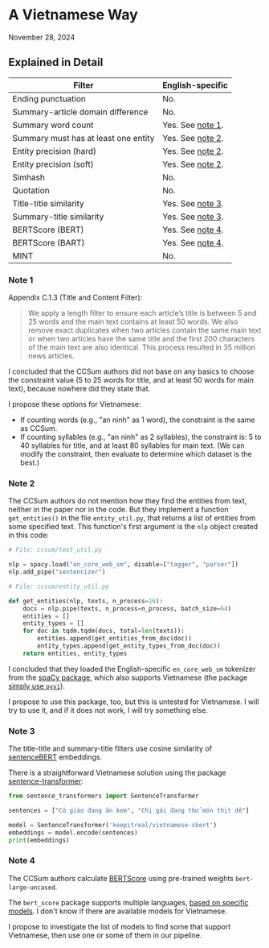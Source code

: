 <!-- markdownlint-disable MD033 -->

# A Vietnamese Way

November 28, 2024

## Explained in Detail

| Filter | English-specific |
| ------ | ---------------- |
| Ending punctuation | No. |
| Summary-article domain difference | No. |
| Summary word count | Yes. See [note 1](#note-1). |
| Summary must has at least one entity | Yes. See [note 2](#note-2). |
| Entity precision (hard) | Yes. See [note 2](#note-2). |
| Entity precision (soft) | Yes. See [note 2](#note-2). |
| Simhash | No. |
| Quotation | No. |
| Title-title similarity | Yes. See [note 3](#note-3). |
| Summary-title similarity | Yes. See [note 3](#note-3). |
| BERTScore (BERT) | Yes. See [note 4](#note-4). |
| BERTScore (BART) | Yes. See [note 4](#note-4). |
| MINT | No. |

### Note 1

Appendix C.1.3 (Title and Content Filter):

> We apply a length filter to ensure each article’s
> title is between 5 and 25 words and the main text
> contains at least 50 words. We also remove exact
> duplicates when two articles contain the same main
> text or when two articles have the same title and
> the first 200 characters of the main text are also
> identical. This process resulted in 35 million news
> articles.

I concluded that the CCSum authors did not base on any basics to choose the constraint value (5 to 25 words for title, and at least 50 words for main text), because nowhere did they state that.

I propose these options for Vietnamese:

- If counting words (e.g., "an ninh" as 1 word), the constraint is the same as CCSum.
- If counting syllables (e.g., "an ninh" as 2 syllables), the constraint is: 5 to 40 syllables for title, and at least 80 syllables for main text. (We can modify the constraint, then evaluate to determine which dataset is the best.)

### Note 2

The CCSum authors do not mention how they find the entities from text, neither in the paper nor in the code. But they implement a function `get_entities()` in the file `entity_util.py`, that returns a list of entities from some specified text. This function's first argument is the `nlp` object created in this code:

```python
# File: ccsum/text_util.py

nlp = spacy.load("en_core_web_sm", disable=["tagger", "parser"])
nlp.add_pipe("sentencizer")
```

```python
# File: ccsum/entity_util.py

def get_entities(nlp, texts, n_process=16):
    docs = nlp.pipe(texts, n_process=n_process, batch_size=64)
    entities = []
    entity_types = []
    for doc in tqdm.tqdm(docs, total=len(texts)):
        entities.append(get_entities_from_doc(doc))
        entity_types.append(get_entity_types_from_doc(doc))
    return entities, entity_types
```

I concluded that they loaded the English-specific `en_core_web_sm` tokenizer from the [spaCy package](https://spacy.io/usage/models), which also supports Vietnamese (the package [simply use `pyvi`](https://github.com/explosion/spaCy/blob/master/spacy/lang/vi/__init__.py)).

I propose to use this package, too, but this is untested for Vietnamese. I will try to use it, and if it does not work, I will try something else.

### Note 3

The title-title and summary-title filters use cosine similarity of [sentenceBERT](https://arxiv.org/abs/1908.10084) embeddings.

There is a straightforward Vietnamese solution using the package [sentence-transformer](https://huggingface.co/keepitreal/vietnamese-sbert):

```python
from sentence_transformers import SentenceTransformer

sentences = ["Cô giáo đang ăn kem", "Chị gái đang thử món thịt dê"]

model = SentenceTransformer('keepitreal/vietnamese-sbert')
embeddings = model.encode(sentences)
print(embeddings)
```

### Note 4

The CCSum authors calculate [BERTScore](https://github.com/Tiiiger/bert_score) using pre-trained weights `bert-large-uncased`. 

The `bert_score` package supports multiple languages, [based on specific models](https://github.com/Tiiiger/bert_score?tab=readme-ov-file#default-layers). I don't know if there are available models for Vietnamese.

I propose to investigate the list of models to find some that support Vietnamese, then use one or some of them in our pipeline.
